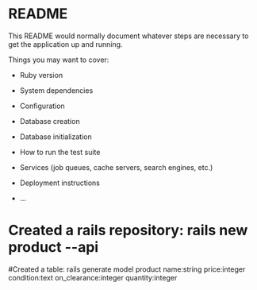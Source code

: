 # README

This README would normally document whatever steps are necessary to get the
application up and running.

Things you may want to cover:

* Ruby version

* System dependencies

* Configuration

* Database creation

* Database initialization

* How to run the test suite

* Services (job queues, cache servers, search engines, etc.)

* Deployment instructions

* ...


# Created a rails repository: rails new product --api

#Created a table: rails generate model product name:string price:integer condition:text on_clearance:integer quantity:integer
